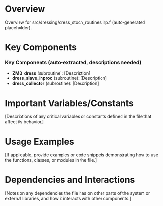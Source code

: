 # Overview

Overview for src/dressing/dress_stoch_routines.irp.f (auto-generated placeholder).

# Key Components

### Key Components (auto-extracted, descriptions needed)
- **ZMQ_dress** (subroutine): [Description]
- **dress_slave_inproc** (subroutine): [Description]
- **dress_collector** (subroutine): [Description]

# Important Variables/Constants

[Descriptions of any critical variables or constants defined in the file that affect its behavior.]

# Usage Examples

[If applicable, provide examples or code snippets demonstrating how to use the functions, classes, or modules in the file.]

# Dependencies and Interactions

[Notes on any dependencies the file has on other parts of the system or external libraries, and how it interacts with other components.]
